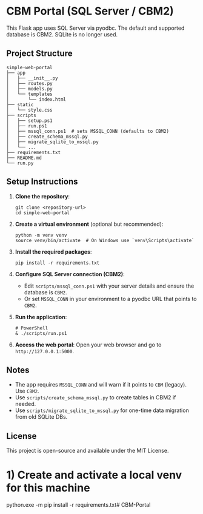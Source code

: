 # CBM Portal (SQL Server / CBM2)

This Flask app uses SQL Server via pyodbc. The default and supported database is CBM2. SQLite is no longer used.

## Project Structure

```
simple-web-portal
├── app
│   ├── __init__.py
│   ├── routes.py
│   ├── models.py
│   └── templates
│       └── index.html
├── static
│   └── style.css
├── scripts
│   ├── setup.ps1
│   ├── run.ps1
│   ├── mssql_conn.ps1  # sets MSSQL_CONN (defaults to CBM2)
│   ├── create_schema_mssql.py
│   ├── migrate_sqlite_to_mssql.py
│   └── ...
├── requirements.txt
├── README.md
└── run.py
```

## Setup Instructions

1. **Clone the repository**:
   ```
   git clone <repository-url>
   cd simple-web-portal
   ```

2. **Create a virtual environment** (optional but recommended):
   ```
   python -m venv venv
   source venv/bin/activate  # On Windows use `venv\Scripts\activate`
   ```

3. **Install the required packages**:
   ```
   pip install -r requirements.txt
   ```

4. **Configure SQL Server connection (CBM2)**:
   - Edit `scripts/mssql_conn.ps1` with your server details and ensure the database is `CBM2`.
   - Or set `MSSQL_CONN` in your environment to a pyodbc URL that points to `CBM2`.

5. **Run the application**:
   ```
   # PowerShell
   & ./scripts/run.ps1
   ```

5. **Access the web portal**:
   Open your web browser and go to `http://127.0.0.1:5000`.

## Notes

- The app requires `MSSQL_CONN` and will warn if it points to `CBM` (legacy). Use `CBM2`.
- Use `scripts/create_schema_mssql.py` to create tables in CBM2 if needed.
- Use `scripts/migrate_sqlite_to_mssql.py` for one-time data migration from old SQLite DBs.

## License

This project is open-source and available under the MIT License.


# 1) Create and activate a local venv for this machine
python.exe -m pip install -r requirements.txt#   C B M - P o r t a l  
 